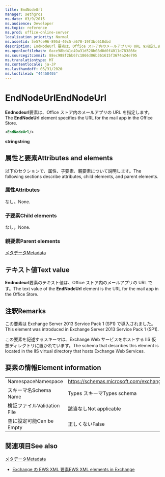 ```yaml
---
title: EndNodeUrl
manager: sethgros
ms.date: 03/9/2015
ms.audience: Developer
ms.topic: reference
ms.prod: office-online-server
localization_priority: Normal
ms.assetid: 5e57ce96-895d-40c5-a670-19f3bc610dbd
description: EndNodeUrl 要素は、Office ストア内のメールアプリの URL を指定します。
ms.openlocfilehash: 0ace98bd41c49a31d528b08d0d0f4011d783866c
ms.sourcegitcommit: 88ec988f2bb67c1866d06b361615f3674a24e795
ms.translationtype: MT
ms.contentlocale: ja-JP
ms.lasthandoff: 05/31/2020
ms.locfileid: "44458405"
---
```

# <a name="endnodeurl"></a><span data-ttu-id="cf96f-103">EndNodeUrl</span><span class="sxs-lookup"><span data-stu-id="cf96f-103">EndNodeUrl</span></span>

<span data-ttu-id="cf96f-104">**Endnodeurl**要素は、Office ストア内のメールアプリの URL を指定します。</span><span class="sxs-lookup"><span data-stu-id="cf96f-104">The **EndNodeUrl** element specifies the URL for the mail app in the Office Store.</span></span> 
  
```XML
<EndNodeUrl/>
```

 <span data-ttu-id="cf96f-105">**string**</span><span class="sxs-lookup"><span data-stu-id="cf96f-105">**string**</span></span>
## <a name="attributes-and-elements"></a><span data-ttu-id="cf96f-106">属性と要素</span><span class="sxs-lookup"><span data-stu-id="cf96f-106">Attributes and elements</span></span>

<span data-ttu-id="cf96f-107">以下のセクションで、属性、子要素、親要素について説明します。</span><span class="sxs-lookup"><span data-stu-id="cf96f-107">The following sections describe attributes, child elements, and parent elements.</span></span>
  
### <a name="attributes"></a><span data-ttu-id="cf96f-108">属性</span><span class="sxs-lookup"><span data-stu-id="cf96f-108">Attributes</span></span>

<span data-ttu-id="cf96f-109">なし。</span><span class="sxs-lookup"><span data-stu-id="cf96f-109">None.</span></span>
  
### <a name="child-elements"></a><span data-ttu-id="cf96f-110">子要素</span><span class="sxs-lookup"><span data-stu-id="cf96f-110">Child elements</span></span>

<span data-ttu-id="cf96f-111">なし。</span><span class="sxs-lookup"><span data-stu-id="cf96f-111">None.</span></span>
  
### <a name="parent-elements"></a><span data-ttu-id="cf96f-112">親要素</span><span class="sxs-lookup"><span data-stu-id="cf96f-112">Parent elements</span></span>

[<span data-ttu-id="cf96f-113">メタデータ</span><span class="sxs-lookup"><span data-stu-id="cf96f-113">Metadata</span></span>](metadata-ex15websvcsotherref.md)
  
## <a name="text-value"></a><span data-ttu-id="cf96f-114">テキスト値</span><span class="sxs-lookup"><span data-stu-id="cf96f-114">Text value</span></span>

<span data-ttu-id="cf96f-115">**Endnodeurl**要素のテキスト値は、Office ストア内のメールアプリの URL です。</span><span class="sxs-lookup"><span data-stu-id="cf96f-115">The text value of the **EndNodeUrl** element is the URL for the mail app in the Office Store.</span></span> 
  
## <a name="remarks"></a><span data-ttu-id="cf96f-116">注釈</span><span class="sxs-lookup"><span data-stu-id="cf96f-116">Remarks</span></span>

<span data-ttu-id="cf96f-117">この要素は Exchange Server 2013 Service Pack 1 (SP1) で導入されました。</span><span class="sxs-lookup"><span data-stu-id="cf96f-117">This element was introduced in Exchange Server 2013 Service Pack 1 (SP1).</span></span>
  
<span data-ttu-id="cf96f-118">この要素を記述するスキーマは、Exchange Web サービスをホストする IIS 仮想ディレクトリに置かれています。</span><span class="sxs-lookup"><span data-stu-id="cf96f-118">The schema that describes this element is located in the IIS virtual directory that hosts Exchange Web Services.</span></span>
  
## <a name="element-information"></a><span data-ttu-id="cf96f-119">要素の情報</span><span class="sxs-lookup"><span data-stu-id="cf96f-119">Element information</span></span>

|||
|:-----|:-----|
|<span data-ttu-id="cf96f-120">Namespace</span><span class="sxs-lookup"><span data-stu-id="cf96f-120">Namespace</span></span>  <br/> | https://schemas.microsoft.com/exchange/services/2006/types  <br/> |
|<span data-ttu-id="cf96f-121">スキーマ名</span><span class="sxs-lookup"><span data-stu-id="cf96f-121">Schema Name</span></span>  <br/> |<span data-ttu-id="cf96f-122">Types スキーマ</span><span class="sxs-lookup"><span data-stu-id="cf96f-122">Types schema</span></span>  <br/> |
|<span data-ttu-id="cf96f-123">検証ファイル</span><span class="sxs-lookup"><span data-stu-id="cf96f-123">Validation File</span></span>  <br/> |<span data-ttu-id="cf96f-124">該当なし</span><span class="sxs-lookup"><span data-stu-id="cf96f-124">Not applicable</span></span>  <br/> |
|<span data-ttu-id="cf96f-125">空に設定可能</span><span class="sxs-lookup"><span data-stu-id="cf96f-125">Can be Empty</span></span>  <br/> |<span data-ttu-id="cf96f-126">正しくない</span><span class="sxs-lookup"><span data-stu-id="cf96f-126">False</span></span>  <br/> |
   
## <a name="see-also"></a><span data-ttu-id="cf96f-127">関連項目</span><span class="sxs-lookup"><span data-stu-id="cf96f-127">See also</span></span>



[<span data-ttu-id="cf96f-128">メタデータ</span><span class="sxs-lookup"><span data-stu-id="cf96f-128">Metadata</span></span>](metadata-ex15websvcsotherref.md)


- [<span data-ttu-id="cf96f-129">Exchange の EWS XML 要素</span><span class="sxs-lookup"><span data-stu-id="cf96f-129">EWS XML elements in Exchange</span></span>](ews-xml-elements-in-exchange.md)

